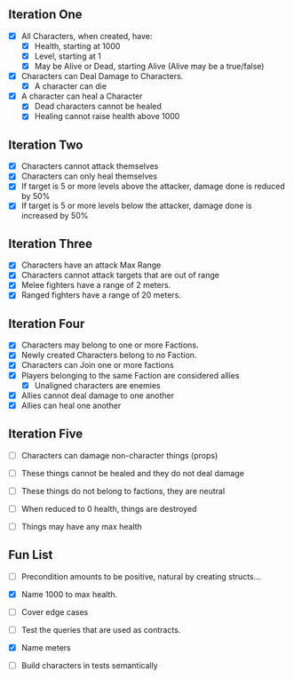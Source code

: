 ﻿## Iteration One
- [X] All Characters, when created, have:
  - [X] Health, starting at 1000
  - [X] Level, starting at 1
  - [X] May be Alive or Dead, starting Alive (Alive may be a true/false)
- [X] Characters can Deal Damage to Characters.
  - [X] A character can die
- [X] A character can heal a Character
    - [X] Dead characters cannot be healed
    - [X] Healing cannot raise health above 1000

## Iteration Two
- [X] Characters cannot attack themselves
- [X] Characters can only heal themselves
- [X] If target is 5 or more levels above the attacker, damage done is reduced by 50%
- [X] If target is 5 or more levels below the attacker, damage done is increased by 50%

## Iteration Three
- [X] Characters have an attack Max Range
- [X] Characters cannot attack targets that are out of range
- [X] Melee fighters have a range of 2 meters.
- [X] Ranged fighters have a range of 20 meters.

## Iteration Four
- [X] Characters may belong to one or more Factions.
- [X] Newly created Characters belong to no Faction.
- [X] Characters can Join one or more factions
- [X] Players belonging to the same Faction are considered allies
  - [X] Unaligned characters are enemies
- [X] Allies cannot deal damage to one another
- [X] Allies can heal one another

## Iteration Five
- [ ] Characters can damage non-character things (props)
- [ ] These things cannot be healed and they do not deal damage
- [ ] These things do not belong to factions, they are neutral
- [ ] When reduced to 0 health, things are destroyed
- [ ] Things may have any max health


## Fun List
- [ ] Precondition amounts to be positive, natural by creating structs...
- [X] Name 1000 to max health.
- [ ] Cover edge cases
- [ ] Test the queries that are used as contracts.
- [X] Name meters
- [ ] Build characters in tests semantically

